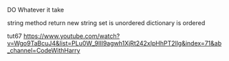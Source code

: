 DO Whatever it take

string method return new string 
set is unordered
dictionary is ordered 

tut67
https://www.youtube.com/watch?v=Wgo9TaBcuJ4&list=PLu0W_9lII9agwh1XjRt242xIpHhPT2llg&index=71&ab_channel=CodeWithHarry